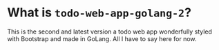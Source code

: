 # What is `todo-web-app-golang-2`?

This is the second and latest version a todo web app wonderfully styled with Bootstrap and made in GoLang.
All I have to say here for now.
